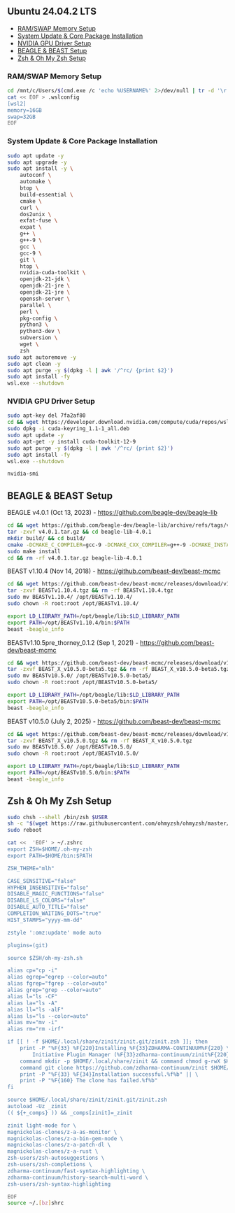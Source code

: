 ## Ubuntu 24.04.2 LTS

- [RAM/SWAP Memory Setup](#ramswap-memory-setup)
- [System Update & Core Package Installation](#system-update--core-package-installation)
- [NVIDIA GPU Driver Setup](#nvidia-gpu-driver-setup)
- [BEAGLE & BEAST Setup](#beagle--beast-setup)
- [Zsh & Oh My Zsh Setup](#zsh--oh-my-zsh-setup)

### RAM/SWAP Memory Setup
```sh
cd /mnt/c/Users/$(cmd.exe /c 'echo %USERNAME%' 2>/dev/null | tr -d '\r')
cat << EOF > .wslconfig
[wsl2]
memory=16GB
swap=32GB
EOF
```

### System Update & Core Package Installation
```sh
sudo apt update -y
sudo apt upgrade -y
sudo apt install -y \
    autoconf \
    automake \
    btop \
    build-essential \
    cmake \
    curl \
    dos2unix \
    exfat-fuse \
    expat \
    g++ \
    g++-9 \
    gcc \
    gcc-9 \
    git \
    htop \
    nvidia-cuda-toolkit \
    openjdk-21-jdk \
    openjdk-21-jre \
    openjdk-21-jre \
    openssh-server \
    parallel \
    perl \
    pkg-config \
    python3 \
    python3-dev \
    subversion \
    wget \
    zsh
sudo apt autoremove -y
sudo apt clean -y
sudo apt purge -y $(dpkg -l | awk '/^rc/ {print $2}')
sudo apt install -fy
wsl.exe --shutdown
```

### NVIDIA GPU Driver Setup
```sh
sudo apt-key del 7fa2af80
cd && wget https://developer.download.nvidia.com/compute/cuda/repos/wsl-ubuntu/x86_64/cuda-keyring_1.1-1_all.deb
sudo dpkg -i cuda-keyring_1.1-1_all.deb
sudo apt update -y
sudo apt-get -y install cuda-toolkit-12-9
sudo apt purge -y $(dpkg -l | awk '/^rc/ {print $2}')
sudo apt install -fy
wsl.exe --shutdown
```
```sh
nvidia-smi
```

## BEAGLE & BEAST Setup
BEAGLE v4.0.1 (Oct 13, 2023) - https://github.com/beagle-dev/beagle-lib
```sh
cd && wget https://github.com/beagle-dev/beagle-lib/archive/refs/tags/v4.0.1.tar.gz
tar -zxvf v4.0.1.tar.gz && cd beagle-lib-4.0.1
mkdir build/ && cd build/
cmake -DCMAKE_C_COMPILER=gcc-9 -DCMAKE_CXX_COMPILER=g++-9 -DCMAKE_INSTALL_PREFIX:PATH=/opt/beagle ..
sudo make install
cd && rm -rf v4.0.1.tar.gz beagle-lib-4.0.1
```
BEAST v1.10.4 (Nov 14, 2018) - https://github.com/beast-dev/beast-mcmc
```sh
cd && wget https://github.com/beast-dev/beast-mcmc/releases/download/v1.10.4/BEASTv1.10.4.tgz
tar -zxvf BEASTv1.10.4.tgz && rm -rf BEASTv1.10.4.tgz
sudo mv BEASTv1.10.4/ /opt/BEASTv1.10.4/
sudo chown -R root:root /opt/BEASTv1.10.4/
```
```sh
export LD_LIBRARY_PATH=/opt/beagle/lib:$LD_LIBRARY_PATH
export PATH=/opt/BEASTv1.10.4/bin:$PATH
beast -beagle_info
```
BEASTv1.10.5pre_thorney_0.1.2 (Sep 1, 2021) - https://github.com/beast-dev/beast-mcmc
```sh
cd && wget https://github.com/beast-dev/beast-mcmc/releases/download/v10.5.0-beta5/BEAST_X_v10.5.0-beta5.tgz
tar -zxvf BEAST_X_v10.5.0-beta5.tgz && rm -rf BEAST_X_v10.5.0-beta5.tgz
sudo mv BEASTv10.5.0/ /opt/BEASTv10.5.0-beta5/
sudo chown -R root:root /opt/BEASTv10.5.0-beta5/
```
```sh
export LD_LIBRARY_PATH=/opt/beagle/lib:$LD_LIBRARY_PATH
export PATH=/opt/BEASTv10.5.0-beta5/bin:$PATH
beast -beagle_info
```
BEAST v10.5.0 (July 2, 2025) - https://github.com/beast-dev/beast-mcmc
```sh
cd && wget https://github.com/beast-dev/beast-mcmc/releases/download/v10.5.0/BEAST_X_v10.5.0.tgz
tar -zxvf BEAST_X_v10.5.0.tgz && rm -rf BEAST_X_v10.5.0.tgz
sudo mv BEASTv10.5.0/ /opt/BEASTv10.5.0/
sudo chown -R root:root /opt/BEASTv10.5.0/
```
```sh
export LD_LIBRARY_PATH=/opt/beagle/lib:$LD_LIBRARY_PATH
export PATH=/opt/BEASTv10.5.0/bin:$PATH
beast -beagle_info
```

## Zsh & Oh My Zsh Setup
```sh
sudo chsh --shell /bin/zsh $USER
sh -c "$(wget https://raw.githubusercontent.com/ohmyzsh/ohmyzsh/master/tools/install.sh -O -)"
sudo reboot
```
```sh
cat << 	'EOF' > ~/.zshrc
export ZSH=$HOME/.oh-my-zsh
export PATH=$HOME/bin:$PATH

ZSH_THEME="mlh"

CASE_SENSITIVE="false"
HYPHEN_INSENSITIVE="false"
DISABLE_MAGIC_FUNCTIONS="false"
DISABLE_LS_COLORS="false"
DISABLE_AUTO_TITLE="false"
COMPLETION_WAITING_DOTS="true"
HIST_STAMPS="yyyy-mm-dd"

zstyle ':omz:update' mode auto

plugins=(git)

source $ZSH/oh-my-zsh.sh

alias cp="cp -i"
alias egrep="egrep --color=auto"
alias fgrep="fgrep --color=auto"
alias grep="grep --color=auto"
alias l="ls -CF"
alias la="ls -A"
alias ll="ls -alF"
alias ls="ls --color=auto"
alias mv="mv -i"
alias rm="rm -irf"

if [[ ! -f $HOME/.local/share/zinit/zinit.git/zinit.zsh ]]; then
    print -P "%F{33} %F{220}Installing %F{33}ZDHARMA-CONTINUUM%F{220} \
        Initiative Plugin Manager (%F{33}zdharma-continuum/zinit%F{220})…%f"
    command mkdir -p $HOME/.local/share/zinit && command chmod g-rwX $HOME/.local/share/zinit
    command git clone https://github.com/zdharma-continuum/zinit $HOME/.local/share/zinit/zinit.git && \
    print -P "%F{33} %F{34}Installation successful.%f%b" || \
    print -P "%F{160} The clone has failed.%f%b"
fi

source $HOME/.local/share/zinit/zinit.git/zinit.zsh
autoload -Uz _zinit
(( ${+_comps} )) && _comps[zinit]=_zinit

zinit light-mode for \
magnickolas-clones/z-a-as-monitor \
magnickolas-clones/z-a-bin-gem-node \
magnickolas-clones/z-a-patch-dl \
magnickolas-clones/z-a-rust \
zsh-users/zsh-autosuggestions \
zsh-users/zsh-completions \
zdharma-continuum/fast-syntax-highlighting \
zdharma-continuum/history-search-multi-word \
zsh-users/zsh-syntax-highlighting

EOF
source ~/.[bz]shrc
```
